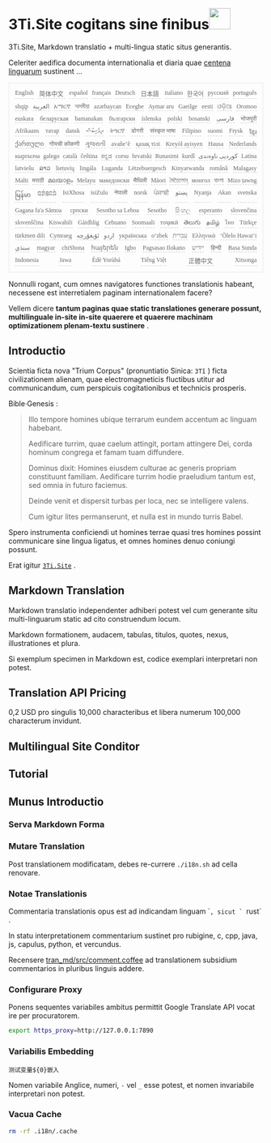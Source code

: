 <h1 style="justify-content:space-between">3Ti.Site cogitans sine finibus<img src="//i-01.eu.org/3Ti/logo.svg" style="user-select:none;margin-top:-1px;width:42px"></h1>

3Ti.Site, Markdown translatio + multi-lingua static situs generantis.

Celeriter aedifica documenta internationalia et diaria quae [centena linguarum](https://github.com/i18n-site/node/blob/main/lang/src/index.js) sustinent ...

<pre class="langli" style="display:flex;flex-wrap:wrap;background:transparent;border:1px solid #eee;font-size:12px;box-shadow:0 0 3px inset #eee;padding:12px 5px 4px 12px;justify-content:space-between;"><style>pre.langli i{font-weight:300;font-family:s;margin-right:7px;margin-bottom:8px;font-style:normal;color:#666;border-bottom:1px dashed #ccc;}</style><i>English</i><i> 简体中文 </i><i>español</i><i>français</i><i>Deutsch</i><i> 日本語 </i><i>italiano</i><i>한국어</i><i>русский</i><i>português</i><i>shqip</i><i>‫العربية‬</i><i>አማርኛ</i><i>অসমীয়া</i><i>azərbaycan</i><i>Eʋegbe</i><i>Aymar aru</i><i>Gaeilge</i><i>eesti</i><i>ଓଡ଼ିଆ</i><i>Oromoo</i><i>euskara</i><i>беларуская</i><i>bamanakan</i><i>български</i><i>íslenska</i><i>polski</i><i>bosanski</i><i>‫فارسی‬</i><i>भोजपुरी</i><i>Afrikaans</i><i>татар</i><i>dansk</i><i>‫ދިވެހިބަސް‬</i><i>ትግርኛ</i><i>डोगरी</i><i>संस्कृत भाषा</i><i>Filipino</i><i>suomi</i><i>Frysk</i><i>ខ្មែរ</i><i>ქართული</i><i>गोंयची कोंकणी</i><i>ગુજરાતી</i><i>avañe’ẽ</i><i>қазақ тілі</i><i>Kreyòl ayisyen</i><i>Hausa</i><i>Nederlands</i><i>кыргызча</i><i>galego</i><i>català</i><i>čeština</i><i>ಕನ್ನಡ</i><i>corsu</i><i>hrvatski</i><i>Runasimi</i><i>kurdî</i><i>‫کوردیی ناوەندی‬</i><i>Latina</i><i>latviešu</i><i>ລາວ</i><i>lietuvių</i><i>lingála</i><i>Luganda</i><i>Lëtzebuergesch</i><i>Kinyarwanda</i><i>română</i><i>Malagasy</i><i>Malti</i><i>मराठी</i><i>മലയാളം</i><i>Melayu</i><i>македонски</i><i>मैथिली</i><i>Māori</i><i>মৈতৈলোন্</i><i>монгол</i><i>বাংলা</i><i>Mizo ṭawng</i><i>မြန်မာ</i><i>𞄀𞄄𞄰𞄩𞄍𞄜𞄰</i><i>IsiXhosa</i><i>isiZulu</i><i>नेपाली</i><i>norsk</i><i>ਪੰਜਾਬੀ</i><i>‫پښتو‬</i><i>Nyanja</i><i>Akan</i><i>svenska</i><i>Gagana fa'a Sāmoa</i><i>српски</i><i>Sesotho sa Leboa</i><i>Sesotho</i><i>සිංහල</i><i>esperanto</i><i>slovenčina</i><i>slovenščina</i><i>Kiswahili</i><i>Gàidhlig</i><i>Cebuano</i><i>Soomaali</i><i>тоҷикӣ</i><i>తెలుగు</i><i>தமிழ்</i><i>ไทย</i><i>Türkçe</i><i>türkmen dili</i><i>Cymraeg</i><i>‫ئۇيغۇرچە‬</i><i>‫اردو‬</i><i>українська</i><i>o‘zbek</i><i>‫עברית‬</i><i>Ελληνικά</i><i>ʻŌlelo Hawaiʻi</i><i>‫سنڌي‬</i><i>magyar</i><i>chiShona</i><i>հայերեն</i><i>Igbo</i><i>Pagsasao Ilokano</i><i>‫ייִדיש‬</i><i>हिन्दी</i><i>Basa Sunda</i><i>Indonesia</i><i>Jawa</i><i>Èdè Yorùbá</i><i>Tiếng Việt</i><i> 正體中文 </i><i>Xitsonga</i></pre>

Nonnulli rogant, cum omnes navigatores functiones translationis habeant, necessene est interretialem paginam internationalem facere?

Vellem dicere **tantum paginas quae static translationes generare possunt, multilinguale in-site in-site quaerere et quaerere machinam optimizationem plenam-textu sustinere** .

## Introductio

Scientia ficta nova &quot;Trium Corpus&quot; (pronuntiatio Sinica: `3Tǐ` ) ficta civilizationem alienam, quae electromagneticis fluctibus utitur ad communicandum, cum perspicuis cogitationibus et technicis prosperis.

Bible·Genesis :

> Illo tempore homines ubique terrarum eundem accentum ac linguam habebant.
>
> Aedificare turrim, quae caelum attingit, portam attingere Dei, corda hominum congrega et famam tuam diffundere.
>
> Dominus dixit: Homines eiusdem culturae ac generis propriam constituunt familiam. Aedificare turrim hodie praeludium tantum est, sed omnia in futuro faciemus.
>
> Deinde venit et dispersit turbas per loca, nec se intelligere valens.
>
> Cum igitur lites permanserunt, et nulla est in mundo turris Babel.

Spero instrumenta conficiendi ut homines terrae quasi tres homines possint communicare sine lingua ligatus, et omnes homines denuo coniungi possunt.

Erat igitur [`3Ti.Site`](//3Ti.Site) .

## Markdown Translation

Markdown translatio independenter adhiberi potest vel cum generante situ multi-linguarum static ad cito construendum locum.

Markdown formationem, audacem, tabulas, titulos, quotes, nexus, illustrationes et plura.

Si exemplum specimen in Markdown est, codice exemplari interpretari non potest.

## Translation API Pricing

0,2 USD pro singulis 10,000 characteribus et libera numerum 100,000 characterum invidunt.

## Multilingual Site Conditor

## Tutorial

## Munus Introductio

### Serva Markdown Forma

### Mutare Translation

Post translationem modificatam, debes re-currere `./i18n.sh` ad cella renovare.

### Notae Translationis

Commentaria translationis opus est ad indicandam linguam \````, sicut ` ```rust` .

In statu interpretationem commentarium sustinet pro rubigine, c, cpp, java, js, capulus, python, et vercundus.

Recensere [tran_md/src/comment.coffee](https://github.com/i18n-site/node/blob/main/tran_md/src/comment.coffee) ad translationem subsidium commentarios in pluribus linguis addere.

### Configurare Proxy

Ponens sequentes variabiles ambitus permittit Google Translate API vocat ire per procuratorem.

```bash
export https_proxy=http://127.0.0.1:7890
```

### Variabilis Embedding

```
测试变量${0}嵌入
```

Nomen variabile Anglice, numeri, `-` vel `_` esse potest, et nomen invariabile interpretari non potest.

### Vacua Cache

```bash
rm -rf .i18n/.cache
```
